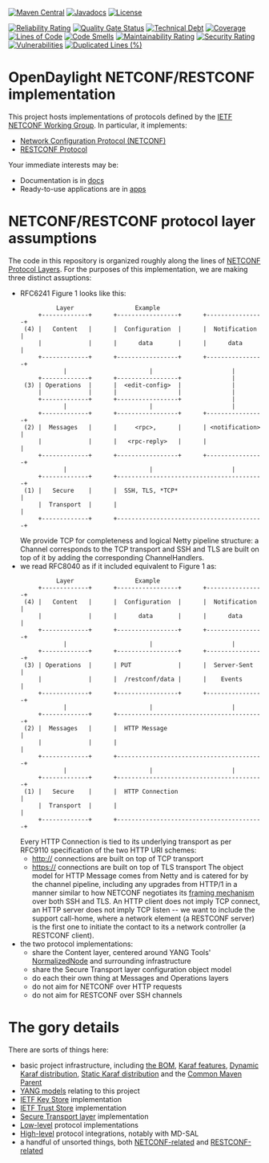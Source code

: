 [![Maven Central](https://maven-badges.herokuapp.com/maven-central/org.opendaylight.netconf/netconf-artifacts/badge.svg)](https://maven-badges.herokuapp.com/maven-central/org.opendaylight.netconf/netconf-artifacts)
[![Javadocs](https://www.javadoc.io/badge/org.opendaylight.netconf/restconf-common.svg)](https://www.javadoc.io/doc/org.opendaylight.netconf/restconf-common)
[![License](https://img.shields.io/badge/License-EPL%201.0-blue.svg)](https://opensource.org/licenses/EPL-1.0)

[![Reliability Rating](https://sonarcloud.io/api/project_badges/measure?project=opendaylight_netconf&metric=reliability_rating)](https://sonarcloud.io/summary/new_code?id=opendaylight_netconf)
[![Quality Gate Status](https://sonarcloud.io/api/project_badges/measure?project=opendaylight_netconf&metric=alert_status)](https://sonarcloud.io/summary/new_code?id=opendaylight_netconf)
[![Technical Debt](https://sonarcloud.io/api/project_badges/measure?project=opendaylight_netconf&metric=sqale_index)](https://sonarcloud.io/summary/new_code?id=opendaylight_netconf)
[![Coverage](https://sonarcloud.io/api/project_badges/measure?project=opendaylight_netconf&metric=coverage)](https://sonarcloud.io/summary/new_code?id=opendaylight_netconf)
[![Lines of Code](https://sonarcloud.io/api/project_badges/measure?project=opendaylight_netconf&metric=ncloc)](https://sonarcloud.io/summary/new_code?id=opendaylight_netconf)
[![Code Smells](https://sonarcloud.io/api/project_badges/measure?project=opendaylight_netconf&metric=code_smells)](https://sonarcloud.io/summary/new_code?id=opendaylight_netconf)
[![Maintainability Rating](https://sonarcloud.io/api/project_badges/measure?project=opendaylight_netconf&metric=sqale_rating)](https://sonarcloud.io/summary/new_code?id=opendaylight_netconf)
[![Security Rating](https://sonarcloud.io/api/project_badges/measure?project=opendaylight_netconf&metric=security_rating)](https://sonarcloud.io/summary/new_code?id=opendaylight_netconf)
[![Vulnerabilities](https://sonarcloud.io/api/project_badges/measure?project=opendaylight_netconf&metric=vulnerabilities)](https://sonarcloud.io/summary/new_code?id=opendaylight_netconf)
[![Duplicated Lines (%)](https://sonarcloud.io/api/project_badges/measure?project=opendaylight_netconf&metric=duplicated_lines_density)](https://sonarcloud.io/summary/new_code?id=opendaylight_netconf)

# OpenDaylight NETCONF/RESTCONF implementation

This project hosts implementations of protocols defined by the [IETF NETCONF Working Group](https://datatracker.ietf.org/wg/netconf/about/).
In particular, it implements:
* [Network Configuration Protocol (NETCONF)](https://www.rfc-editor.org/rfc/rfc6241)
* [RESTCONF Protocol](https://www.rfc-editor.org/rfc/rfc8040)

Your immediate interests may be:
* Documentation is in [docs](https://docs.opendaylight.org/projects/netconf/en/latest/index.html)
* Ready-to-use applications are in [apps](apps/README.md)

# NETCONF/RESTCONF protocol layer assumptions

The code in this repository is organized roughly along the lines of
[NETCONF Protocol Layers](https://www.rfc-editor.org/rfc/rfc6241#page-9). For the purposes of this implementation, we are
making three distinct assuptions:
* RFC6241 Figure 1 looks like this:
  ```
            Layer                 Example
       +-------------+      +-----------------+      +----------------+
   (4) |   Content   |      |  Configuration  |      |  Notification  |
       |             |      |      data       |      |      data      |
       +-------------+      +-----------------+      +----------------+
              |                       |                      |
       +-------------+      +-----------------+              |
   (3) | Operations  |      |  <edit-config>  |              |
       |             |      |                 |              |
       +-------------+      +-----------------+              |
              |                       |                      |
       +-------------+      +-----------------+      +----------------+
   (2) |  Messages   |      |     <rpc>,      |      | <notification> |
       |             |      |   <rpc-reply>   |      |                |
       +-------------+      +-----------------+      +----------------+
              |                       |                      |
       +-------------+      +-----------------------------------------+
   (1) |   Secure    |      |  SSH, TLS, *TCP*                        |
       |  Transport  |      |                                         |
       +-------------+      +-----------------------------------------+
  ```
  We provide TCP for completeness and logical Netty pipeline structure: a Channel corresponds to the TCP transport
  and SSH and TLS are built on top of it by adding the corresponding ChannelHandlers.
* we read RFC8040 as if it included equivalent to Figure 1 as:
  ```
            Layer                 Example
       +-------------+      +-----------------+      +----------------+
   (4) |   Content   |      |  Configuration  |      |  Notification  |
       |             |      |      data       |      |      data      |
       +-------------+      +-----------------+      +----------------+
              |                       |                      |
       +-------------+      +-----------------+      +----------------+
   (3) | Operations  |      | PUT             |      |  Server-Sent   |
       |             |      |  /restconf/data |      |    Events      |
       +-------------+      +-----------------+      +----------------+
              |                       |                      |
       +-------------+      +-----------------------------------------+
   (2) |  Messages   |      |  HTTP Message                           |
       |             |      |                                         |
       +-------------+      +-----------------------------------------+
              |                       |                      |
       +-------------+      +-----------------------------------------+
   (1) |   Secure    |      |  HTTP Connection                        |
       |  Transport  |      |                                         |
       +-------------+      +-----------------------------------------+
  ```
  Every HTTP Connection is tied to its underlying transport as per RFC9110 specification of the two HTTP URI schemes:
  * [http://](https://www.rfc-editor.org/rfc/rfc9110#section-4.2.1) connections are built on top of TCP transport
  * [https://](https://www.rfc-editor.org/rfc/rfc9110#section-4.2.2) connections are built on top of TLS transport
  The object model for HTTP Message comes from Netty and is catered for by the channel pipeline, including any upgrades
  from HTTP/1 in a manner similar to how NETCONF negotiates its
  [framing mechanism](https://www.rfc-editor.org/rfc/rfc6242#section-4.1) over both SSH and TLS.
  An HTTP client does not imply TCP connect, an HTTP server does not imply TCP listen -- we want to include the
  support call-home, where a network element (a RESTCONF server) is the first one to initiate the contact
  to its a network controller (a RESTCONF client).
* the two protocol implementations:
  * share the Content layer, centered around YANG Tools'
    [NormalizedNode](https://www.javadoc.io/doc/org.opendaylight.yangtools/yangtools-docs/latest/org/opendaylight/yangtools/yang/data/api/schema/NormalizedNode.html)
    and surrounding infrastructure
  * share the Secure Transport layer configuration object model
  * do each their own thing at Messages and Operations layers
  * do not aim for NETCONF over HTTP requests
  * do not aim for RESTCONF over SSH channels

# The gory details
There are sorts of things here:
* basic project infrastructure, including [the BOM](artifacts), [Karaf features](features),
[Dynamic Karaf distribution](karaf), [Static Karaf distribution](karaf-static) and the [Common Maven Parent](parent)
* [YANG models](model) relating to this project
* [IETF Key Store](keystore) implementation
* [IETF Trust Store](truststore) implementation
* [Secure Transport layer](transport) implementation
* [Low-level](protocol/README.md) protocol implementations
* [High-level](plugins) protocol integrations, notably with MD-SAL
* a handful of unsorted things, both [NETCONF-related](netconf) and [RESTCONF-related](restconf)
